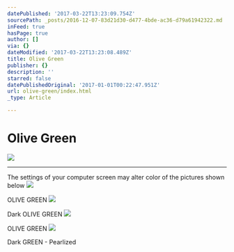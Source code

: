 ```yaml
---
datePublished: '2017-03-22T13:23:09.754Z'
sourcePath: _posts/2016-12-07-83d21d30-d477-4bde-ac36-d79a61942322.md
inFeed: true
hasPage: true
author: []
via: {}
dateModified: '2017-03-22T13:23:08.489Z'
title: Olive Green
publisher: {}
description: ''
starred: false
datePublishedOriginal: '2017-01-01T00:22:47.951Z'
url: olive-green/index.html
_type: Article

---
```

# Olive Green
![](https://the-grid-user-content.s3-us-west-2.amazonaws.com/a6c60642-8003-45da-b05d-b1b5e201594f.jpg)

---

The settings of your computer screen may alter color of the pictures shown below
![](https://the-grid-user-content.s3-us-west-2.amazonaws.com/06d44856-4ece-42a9-8cb4-fdff0c51a546.jpg)

OLIVE GREEN
![](https://the-grid-user-content.s3-us-west-2.amazonaws.com/2dd3df04-6f35-4610-8aca-7ea54ba73d59.jpg)

Dark OLIVE GREEN
![](https://the-grid-user-content.s3-us-west-2.amazonaws.com/c5269688-4f30-4994-a42d-b5ddf7475b13.jpg)

OLIVE GREEN ![](https://the-grid-user-content.s3-us-west-2.amazonaws.com/b5911ea5-b9ea-422b-9dd0-c5b00679aa93.jpg)

Dark GREEN - Pearlized